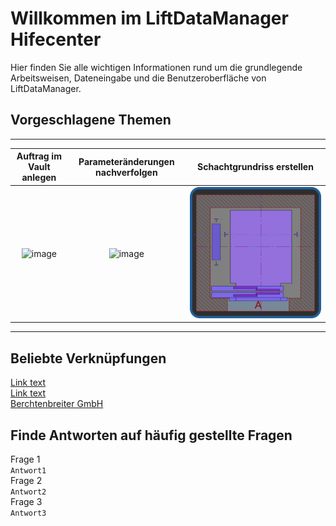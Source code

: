 # Willkommen im LiftDataManager Hifecenter

Hier finden Sie alle wichtigen Informationen rund um die grundlegende Arbeitsweisen, Dateneingabe und die Benutzeroberfläche von LiftDataManager.  

## Vorgeschlagene Themen

---
| Auftrag im Vault anlegen | Parameteränderungen nachverfolgen | Schachtgrundriss erstellen |
|:--:|:--:|:--:|
| ![image](./Docs/HelpImages/image1.png)|![image](../Docs/HelpImages/image2.png)|![image](/LiftDataManager/Docs/HelpImages/image3.png)|  
---

## Beliebte Verknüpfungen

[Link text](https://website-name.com)  
[Link text](https://website-name.com)  
[Berchtenbreiter GmbH](https://www.berchtenbreiter-gmbh.de/de/index.html)

## Finde Antworten auf häufig gestellte Fragen

Frage 1  
`Antwort1`  
Frage 2  
`Antwort2`  
Frage 3  
`Antwort3`
